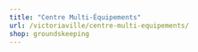 ```yaml
---
title: "Centre Multi-Équipements"
url: /victoriaville/centre-multi-equipements/
shop: groundskeeping
---
```

